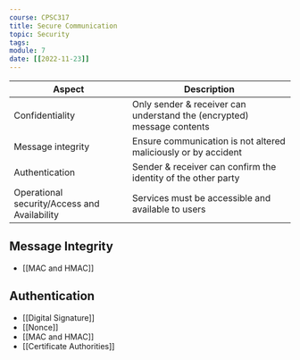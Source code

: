 ```yaml
---
course: CPSC317
title: Secure Communication
topic: Security
tags:
module: 7
date: [[2022-11-23]]
---
```


| Aspect                                       | Description                                                            |
| -------------------------------------------- | ---------------------------------------------------------------------- |
| Confidentiality                              | Only sender & receiver can understand the (encrypted) message contents |
| Message integrity                            | Ensure communication is not altered maliciously or by accident         |
| Authentication                               | Sender & receiver can confirm the identity of the other party          |
| Operational security/Access and Availability | Services must be accessible and available to users                     |

## Message Integrity
- [[MAC and HMAC]]

## Authentication
- [[Digital Signature]]
- [[Nonce]]
- [[MAC and HMAC]]
- [[Certificate Authorities]]